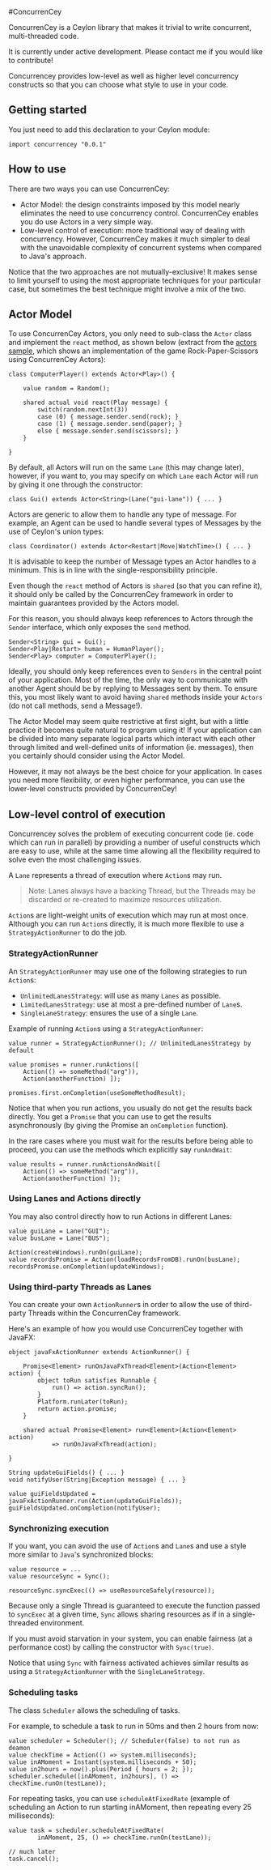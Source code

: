 #ConcurrenCey

ConcurrenCey is a Ceylon library that makes it trivial to write concurrent, multi-threaded code.

It is currently under active development. Please contact me if you would like to contribute!

Concurrencey provides low-level as well as higher level concurrency constructs so that you can choose what style to use in your code.


## Getting started

You just need to add this declaration to your Ceylon module:

```ceylon
import concurrencey "0.0.1"
```

## How to use

There are two ways you can use ConcurrenCey:

* Actor Model: the design constraints imposed by this model nearly eliminates the need to use concurrency control. ConcurrenCey enables you do use Actors in a very simple way. 
* Low-level control of execution: more traditional way of dealing with concurrency. However, ConcurrenCey makes it much simpler to deal with the unavoidable complexity of concurrent systems when compared to Java's approach.

Notice that the two approaches are not mutually-exclusive! It makes sense to limit yourself to using the most appropriate techniques for your particular case, but sometimes the best technique might involve a mix of the two.

## Actor Model

To use ConcurrenCey Actors, you only need to sub-class the ``Actor`` class and implement the ``react`` method, as shown below (extract from the [actors sample](source/samples/actors/actors.ceylon), which shows an implementation of the game Rock-Paper-Scissors using ConcurrenCey Actors):

```ceylon
class ComputerPlayer() extends Actor<Play>() {
	
	value random = Random();
	
	shared actual void react(Play message) {
		switch(random.nextInt(3))
		case (0) { message.sender.send(rock); }
		case (1) { message.sender.send(paper); }
		else { message.sender.send(scissors); }		
	}
	
}
```

By default, all Actors will run on the same ``Lane`` (this may change later), however, if you want to, you may specify on which ``Lane`` each Actor will run by giving it one through the constructor:

```ceylon
class Gui() extends Actor<String>(Lane("gui-lane")) { ... }
```

Actors are generic to allow them to handle any type of message. For example, an Agent can be used to handle several types of Messages by the use of Ceylon's union types:

```ceylon
class Coordinator() extends Actor<Restart|Move|WatchTime>() { ... }
```

It is advisable to keep the number of Message types an Actor handles to a minimum. This is in line with the single-responsibility principle.

Even though the ``react`` method of Actors is ``shared`` (so that you can refine it), it should only be called by the ConcurrenCey framework in order to maintain guarantees provided by the Actors model.

For this reason, you should always keep references to Actors through the ``Sender`` interface, which only exposes the ``send`` method.

```ceylon
Sender<String> gui = Gui();
Sender<Play|Restart> human = HumanPlayer();
Sender<Play> computer = ComputerPlayer();
```

Ideally, you should only keep references even to ``Senders`` in the central point of your application. Most of the time, the only way to communicate with another Agent should be by replying to Messages sent by them. To ensure this, you most likely want to avoid having ``shared`` methods inside your ``Actors`` (do not call methods, send a Message!).

The Actor Model may seem quite restrictive at first sight, but with a little practice it becomes quite natural to program using it! If your application can be divided into many separate logical parts which interact with each other through limited and well-defined units of information (ie. messages), then you certainly should consider using the Actor Model.

However, it may not always be the best choice for your application. In cases you need more flexibility, or even higher performance, you can use the lower-level constructs provided by ConcurrenCey!

## Low-level control of execution

Concurrencey solves the problem of executing concurrent code (ie. code which can run in parallel) by providing a number of useful constructs which are easy to use, while at the same time allowing all the flexibility required to solve even the most challenging issues.

A ``Lane`` represents a thread of execution where ``Action``s may run.

> Note: Lanes always have a backing Thread, but the Threads may be discarded or re-created to maximize resources utilization.

``Action``s are light-weight units of execution which may run at most once. Although you can run ``Action``s directly, it is much more flexible to use a ``StrategyActionRunner`` to do the job.

### StrategyActionRunner

An ``StrategyActionRunner`` may use one of the following strategies to run ``Action``s:

  * ``UnlimitedLanesStrategy``: will use as many ``Lanes`` as possible.
  * ``LimitedLanesStrategy``: use at most a pre-defined number of ``Lane``s.
  * ``SingleLaneStrategy``: ensures the use of a single ``Lane``.

Example of running ``Action``s using a ``StrategyActionRunner``:

```ceylon
value runner = StrategyActionRunner(); // UnlimitedLanesStrategy by default

value promises = runner.runActions([
	Action(() => someMethod("arg")),
	Action(anotherFunction) ]);

promises.first.onCompletion(useSomeMethodResult);
```

Notice that when you run actions, you usually do not get the results back directly. You get a ``Promise`` that you can use to get the results asynchronously (by giving the Promise an ``onCompletion`` function).

In the rare cases where you must wait for the results before being able to proceed, you can use the methods which explicitly say ``runAndWait``:

```ceylon
value results = runner.runActionsAndWait([
	Action(() => someMethod("arg")),
	Action(anotherFunction) ]);
```

### Using Lanes and Actions directly

You may also control directly how to run Actions in different Lanes:

```ceylon
value guiLane = Lane("GUI");
value busLane = Lane("BUS");

Action(createWindows).runOn(guiLane);
value recordsPromise = Action(loadRecordsFromDB).runOn(busLane);
recordsPromise.onCompletion(updateWindows);
```

### Using third-party Threads as Lanes

You can create your own ``ActionRunner``s in order to allow the use of third-party Threads within the ConcurrenCey framework.

Here's an example of how you would use ConcurrenCey together with JavaFX:


```ceylon
object javaFxActionRunner extends ActionRunner() {
	
	Promise<Element> runOnJavaFxThread<Element>(Action<Element> action) {
		object toRun satisfies Runnable {
			run() => action.syncRun();
		}
		Platform.runLater(toRun);
		return action.promise;
	}
	
	shared actual Promise<Element> run<Element>(Action<Element> action)
			=> runOnJavaFxThread(action);
	
}

String updateGuiFields() { ... }
void notifyUser(String|Exception message) { ... }

value guiFieldsUpdated = javaFxActionRunner.run(Action(updateGuiFields));
guiFieldsUpdated.onCompletion(notifyUser);
```

### Synchronizing execution

If you want, you can avoid the use of ``Action``s and ``Lane``s and use a style more similar to ``Java``'s synchronized blocks:

```ceylon
value resource = ...
value resourceSync = Sync();

resourceSync.syncExec(() => useResourceSafely(resource));
```

Because only a single Thread is guaranteed to execute the function passed to ``syncExec`` at a given time, ``Sync`` allows sharing resources as if in a single-threaded environment.

If you must avoid starvation in your system, you can enable fairness (at a performance cost) by calling the constructor with ``Sync(true)``.

Notice that using ``Sync`` with fairness activated achieves similar results as using a ``StrategyActionRunner`` with the ``SingleLaneStrategy``.


### Scheduling tasks

The class ``Scheduler`` allows the scheduling of tasks.

For example, to schedule a task to run in 50ms and then 2 hours from now:

```ceylon
value scheduler = Scheduler(); // Scheduler(false) to not run as deamon
value checkTime = Action(() => system.milliseconds);
value inAMoment = Instant(system.milliseconds + 50);
value in2hours = now().plus(Period { hours = 2; });
scheduler.schedule([inAMoment, in2hours], () => checkTime.runOn(testLane));
```

For repeating tasks, you can use ``scheduleAtFixedRate`` (example of scheduling an Action to run starting inAMoment, then repeating every 25 milliseconds):

```ceylon
value task = scheduler.scheduleAtFixedRate(
		inAMoment, 25, () => checkTime.runOn(testLane));

// much later
task.cancel();
```

